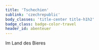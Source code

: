 ```yaml
---
title: 'Tschechien'
sublink: 'czechrepublic'
body_classes: 'title-center title-h1h2'
badge_class: badge-color-travel
header_id: abenteuer
---
```


Im Land des Bieres